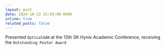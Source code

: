 ```yaml
---
layout: post
date: 2024-10-23 15:59:00-0400
inline: true
related_posts: false
---
```


Presented `OpticalGAN` at the 12th SK Hynix Academic Conference, receiving the `Outstanding Poster Award`
